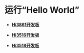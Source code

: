 # 运行“Hello World”<a name="ZH-CN_TOPIC_0000001171934018"></a>

-   **[Hi3861开发板](quickstart-lite-steps-hi3861.md)**  

-   **[Hi3516开发板](quickstart-lite-steps-hi3516.md)**  

-   **[Hi3518开发板](quickstart-lite-steps-hi3518.md)**  


